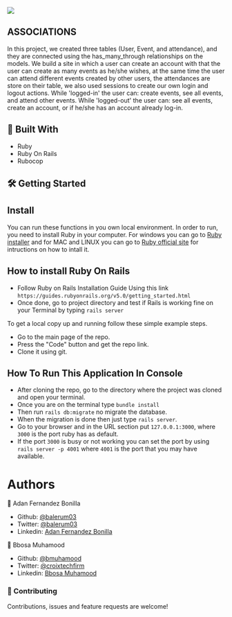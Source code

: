 ![](https://img.shields.io/badge/Microverse-blueviolet)

## ASSOCIATIONS

In this project, we created three tables (User, Event, and attendance), and they are connected using the has_many_through relationships on the models.
We build a site in which a user can create an account with that the user can create as many events as he/she wishes, at the same time the user can attend different events created by other users, the attendances are store on their table, we also used sessions to create our own login and logout actions.
While 'logged-in' the user can: create events, see all events, and attend other events.
While 'logged-out' the user can: see all events, create an account, or if he/she has an account already log-in.

## 🔧 Built With

- Ruby
- Ruby On Rails
- Rubocop

## 🛠 Getting Started

## Install

You can run these functions in you own local environment. In order to run, you need to install Ruby in your computer. For windows you can go to [Ruby installer](https://rubyinstaller.org/) and for MAC and LINUX you can go to [Ruby official site](https://www.ruby-lang.org/en/downloads/) for intructions on how to intall it. 

## How to install Ruby On Rails

- Follow Ruby on Rails Installation Guide Using this link `https://guides.rubyonrails.org/v5.0/getting_started.html`
- Once done, go to project directory and test if Rails is working fine on your Terminal by typing ``rails server``

To get a local copy up and running follow these simple example steps.

- Go to the main page of the repo.
- Press the "Code" button and get the repo link.
- Clone it using git.

## How To Run This Application In Console

- After cloning the repo, go to the directory where the project was cloned and open your terminal.
- Once you are on the terminal type `bundle install` 
- Then run `rails db:migrate` no migrate the database.
- When the migration is done then just type `rails server`.
- Go to your browser and in the URL section put `127.0.0.1:3000`, where `3000` is the port ruby has as default.
- If the port `3000` is busy or not working you can set the port by using `rails server -p 4001` where `4001` is the port that you may have available.


# Authors

👤 Adan Fernandez Bonilla
 - Github: [@balerum03](https://github.com/balerum03)
 - Twitter: [@balerum03](https://twitter.com/balerum03)
 - Linkedin: [Adan Fernandez Bonilla](https://www.linkedin.com/in/adan-fernandez-bonilla/)

👤 Bbosa Muhamood

- Github: [@bmuhamood](https://github.com/bmuhamood)
- Twitter: [@croixtechfirm](https://twitter.com/croixtechfirm)
- Linkedin: [Bbosa Muhamood](https://www.linkedin.com/in/bbosa-muhamood-06845576/)

### 🤝 Contributing

Contributions, issues and feature requests are welcome!
